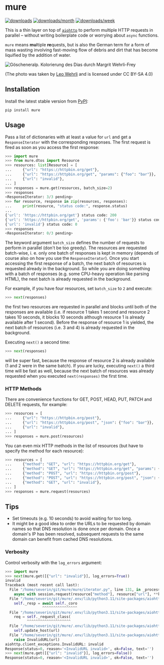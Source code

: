 # mure

[![downloads](https://static.pepy.tech/personalized-badge/mure?period=total&units=international_system&left_color=black&right_color=black&left_text=downloads)](https://pepy.tech/project/mure)
[![downloads/month](https://static.pepy.tech/personalized-badge/mure?period=month&units=abbreviation&left_color=black&right_color=black&left_text=downloads/month)](https://pepy.tech/project/mure)
[![downloads/week](https://static.pepy.tech/personalized-badge/mure?period=week&units=abbreviation&left_color=black&right_color=black&left_text=downloads/week)](https://pepy.tech/project/mure)

This is a thin layer on top of [`aiohttp`](https://docs.aiohttp.org/en/stable/) to perform multiple HTTP requests in parallel – without writing boilerplate code or worrying about `async` functions.

`mure` means **mu**ltiple **re**quests, but is also the German term for a form of mass wasting involving fast-moving flow of debris and dirt that has become liquified by the addition of water.

![Göscheneralp. Kolorierung des Dias durch Margrit Wehrli-Frey](https://upload.wikimedia.org/wikipedia/commons/thumb/6/6b/ETH-BIB-Muhrgang_zur_Kehlen-Reuss_vom_Rotfirn-Dia_247-13368.tif/lossy-page1-1280px-ETH-BIB-Muhrgang_zur_Kehlen-Reuss_vom_Rotfirn-Dia_247-13368.tif.jpg)

(The photo was taken by [Leo Wehrli](https://de.wikipedia.org/wiki/Leo_Wehrli) and is licensed under CC BY-SA 4.0)

## Installation

Install the latest stable version from [PyPI](https://pypi.org/project/mure):

```
pip install mure
```

## Usage

Pass a list of dictionaries with at least a value for `url` and get a `ResponseIterator` with the corresponding responses. The first request is fired as soon as you access the first response:

```python
>>> import mure
>>> from mure.dtos import Resource
>>> resources: list[Resource] = [
...     {"url": "https://httpbin.org/get"},
...     {"url": "https://httpbin.org/get", "params": {"foo": "bar"}},
...     {"url": "invalid"},
... ]
>>> responses = mure.get(resources, batch_size=2)
>>> responses
<ResponseIterator: 3/3 pending>
>>> for resource, response in zip(resources, responses):
...     print(resource, "status code:", response.status)
...
{'url': 'https://httpbin.org/get'} status code: 200
{'url': 'https://httpbin.org/get', 'params': {'foo': 'bar'}} status code: 200
{'url': 'invalid'} status code: 0
>>> responses
<ResponseIterator: 0/3 pending>
```

The keyword argument `batch_size` defines the number of requests to perform in parallel (don't be too greedy). The resources are requested batch-wise, i. e. only one batch of responses is kept in memory (depends of course also on how you use the `ResponseIterator`). Once you start accessing the first response of a batch, the next batch of resources is requested already in the background. So while you are doing something with a batch of responses (e.g. some CPU-heavy operation like parsing HTML), the next batch is already requested in the background.

For example, if you have four resources, set `batch_size` to `2` and execute:

```python
>>> next(responses)
```

the first two resources are requested in parallel and blocks until both of the responses are available (i.e. if resource 1 takes 1 second and resource 2 takes 10 seconds, it blocks 10 seconds although resource 1 is already available after 1 second). Before the response of resource 1 is yielded, the next batch of resources (i.e. 3 and 4) is already requested in the background.

Executing `next()` a second time:

```python
>>> next(responses)
```

will be super fast, because the response of resource 2 is already available (1 and 2 were in the same batch). If you are lucky, executing `next()` a third time will be fast as well, because the next batch of resources was already requested when you executed `next(responses)` the first time.

### HTTP Methods

There are convenience functions for GET, POST, HEAD, PUT, PATCH and DELETE requests, for example:

```python
>>> resources = [
...     {"url": "https://httpbin.org/post"},
...     {"url": "https://httpbin.org/post", "json": {"foo": "bar"}},
...     {"url": "invalid"},
... ]
>>> responses = mure.post(resources)
```

You can even mix HTTP methods in the list of resources (but have to specify the method for each resource):

```python
>>> resources = [
...     {"method": "GET", "url": "https://httpbin.org/get"},
...     {"method": "GET", "url": "https://httpbin.org/get", "params": {"foo": "bar"}},
...     {"method": "POST", "url": "https://httpbin.org/post"},
...     {"method": "POST", "url": "https://httpbin.org/post", "json": {"foo": "bar"}},
...     {"method": "GET", "url": "invalid"},
... ]
>>> responses = mure.request(resources)
```

## Tips

- Set timeouts (e.g. 10 seconds) to avoid waiting for too long.
- It might be a good idea to order the URLs to be requested by domain names so that DNS resolution is done once per domain. Once a domain's IP has been resolved, subsequent requests to the same domain can benefit from cached DNS resolutions.

### Verbosity

Control verbosity with the `log_errors` argument:

```python
>>> import mure
>>> next(mure.get([{"url": "invalid"}], log_errors=True))
invalid
Traceback (most recent call last):
  File "/home/severin/git/mure/mure/iterator.py", line 131, in _process
    async with session.request(resource["method"], resource["url"], **kwargs) as response:
  File "/home/severin/git/mure/.env/lib/python3.11/site-packages/aiohttp/client.py", line 1141, in __aenter__
    self._resp = await self._coro
                 ^^^^^^^^^^^^^^^^
  File "/home/severin/git/mure/.env/lib/python3.11/site-packages/aiohttp/client.py", line 508, in _request
    req = self._request_class(
          ^^^^^^^^^^^^^^^^^^^^
  File "/home/severin/git/mure/.env/lib/python3.11/site-packages/aiohttp/client_reqrep.py", line 305, in __init__
    self.update_host(url)
  File "/home/severin/git/mure/.env/lib/python3.11/site-packages/aiohttp/client_reqrep.py", line 364, in update_host
    raise InvalidURL(url)
aiohttp.client_exceptions.InvalidURL: invalid
Response(status=0, reason='<InvalidURL invalid>', ok=False, text='')
>>> next(mure.get([{"url": "invalid"}], log_errors=False))
Response(status=0, reason='<InvalidURL invalid>', ok=False, text='')
```
